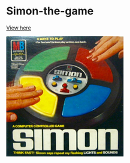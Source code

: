# Simon-the-game

[View here](https://rawgit.com/VitaC123/Simon-the-game/master/index.html)

![alt text][logo]

[logo]: https://github.com/VitaC123/Simon-the-game/raw/master/simonGameBox.jpg "Logo"